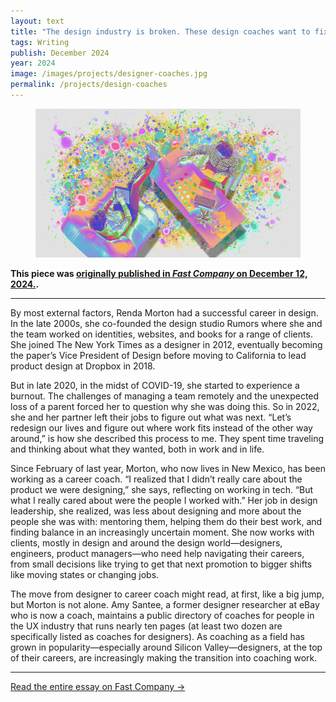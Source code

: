 ```yaml
---
layout: text
title: "The design industry is broken. These design coaches want to fix it"
tags: Writing
publish: December 2024
year: 2024
image: /images/projects/designer-coaches.jpg
permalink: /projects/design-coaches
---
```


<figure>
<img src="../images/projects/designer-coaches.jpg">
</figure>

**This piece was [originally published in *Fast Company* on December 12, 2024.](https://www.fastcompany.com/91244915/the-design-industry-is-broken-these-design-coaches-want-to-fix-it).**

***

By most external factors, Renda Morton had a successful career in design. In the late 2000s, she co-founded the design studio Rumors where she and the team worked on identities, websites, and books for a range of clients. She joined The New York Times as a designer in 2012, eventually becoming the paper’s Vice President of Design before moving to California to lead product design at Dropbox in 2018.

But in late 2020, in the midst of COVID-19, she started to experience a burnout. The challenges of managing a team remotely and the unexpected loss of a parent forced her to question why she was doing this. So in 2022, she and her partner left their jobs to figure out what was next. “Let’s redesign our lives and figure out where work fits instead of the other way around,” is how she described this process to me. They spent time traveling and thinking about what they wanted, both in work and in life.

Since February of last year, Morton, who now lives in New Mexico, has been working as a career coach. “I realized that I didn’t really care about the product we were designing,” she says, reflecting on working in tech. “But what I really cared about were the people I worked with.” Her job in design leadership, she realized, was less about designing and more about the people she was with: mentoring them, helping them do their best work, and finding balance in an increasingly uncertain moment. She now works with clients, mostly in design and around the design world—designers, engineers, product managers—who need help navigating their careers, from small decisions like trying to get that next promotion to bigger shifts like moving states or changing jobs.

The move from designer to career coach might read, at first, like a big jump, but Morton is not alone. Amy Santee, a former designer researcher at eBay who is now a coach, maintains a public directory of coaches for people in the UX industry that runs nearly ten pages (at least two dozen are specifically listed as coaches for designers). As coaching as a field has grown in popularity—especially around Silicon Valley—designers, at the top of their careers, are increasingly making the transition into coaching work. 

***

[Read the entire essay on Fast Company →](https://www.fastcompany.com/91244915/the-design-industry-is-broken-these-design-coaches-want-to-fix-it)
